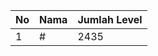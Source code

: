 | No | Nama            | Jumlah Level |
|----|-----------------|--------------|
| 1  | #    |    2435        |

